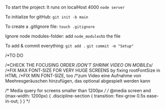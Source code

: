 To start the project:
It runs on localHost 4000
```node server```

To initialize for gitHub:
```git init -b main```

To create a .gitIgnore file:
```touch .gitignore```

Ignore node modules-folder:
add ```node_modules```to the file

To add & commit everything:
```git add .```
```git commit -m "Setup"```


/*TO DO

/*CHECK THE FOCUSING ORDER
/*DON'T SHRINK VIDEO ON MOBILEs*/
/*FIX MAX FONT-SIZE FOR VERY HUGE SCREENS by fixing rootFontSize in HTML
/*FIX MIN FONT-SIZE, too
/*zum Video eine Aufnahme von Meehresgeräuschen hinzufügen, das optional abgespielt werden kann

/* Media query for screens smaller than 1200px */
/* @media screen and (max-width: 1200px) {
  .discipline-section {
    transition: flex-grow 0.5s ease-in-out;
  }
} */